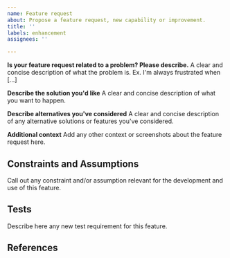 ```yaml
---
name: Feature request
about: Propose a feature request, new capability or improvement.
title: ''
labels: enhancement
assignees: ''

---
```


**Is your feature request related to a problem? Please describe.**
A clear and concise description of what the problem is. Ex. I'm always frustrated when [...]

**Describe the solution you'd like**
A clear and concise description of what you want to happen.

**Describe alternatives you've considered**
A clear and concise description of any alternative solutions or features you've considered.

**Additional context**
Add any other context or screenshots about the feature request here.

## Constraints and Assumptions
Call out any constraint and/or assumption relevant for the development and use of this feature. 

## Tests
Describe here any new test requirement for this feature.

## References
